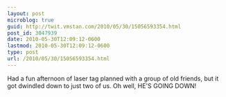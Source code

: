 ```yaml
---
layout: post
microblog: true
guid: http://twit.vmstan.com/2010/05/30/15056593354.html
post_id: 3047939
date: 2010-05-30T12:09:12-0600
lastmod: 2010-05-30T12:09:12-0600
type: post
url: /2010/05/30/15056593354.html
---
```

Had a fun afternoon of laser tag planned with a group of old friends, but it got dwindled down to just two of us. Oh well, HE'S GOING DOWN!

